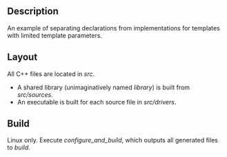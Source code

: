 ## Description

An example of separating declarations from implementations for templates with limited template parameters.

## Layout

All C++ files are located in *src*.
- A shared library (unimaginatively named *library*) is built from *src/sources*.
- An executable is built for each source file in *src/drivers*.

## Build

Linux only. Execute *configure_and_build*, which outputs all generated files to *build*.
